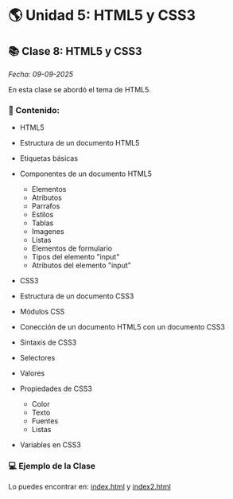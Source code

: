 # 🌎 Unidad 5: HTML5 y CSS3

## 📚 Clase 8: HTML5 y CSS3

_Fecha: 09-09-2025_

En esta clase se abordó el tema de HTML5.

### 📖 Contenido:

- HTML5
- Estructura de un documento HTML5
- Etiquetas básicas
- Componentes de un documento HTML5
    - Elementos
    - Atributos
    - Parrafos
    - Estilos
    - Tablas
    - Imagenes
    - Listas
    - Elementos de formulario
    - Tipos del elemento "input"
    - Atributos del elemento "input"

- CSS3
- Estructura de un documento CSS3
- Módulos CSS
- Conección de un documento HTML5 con un documento CSS3
- Sintaxis de CSS3
- Selectores
- Valores
- Propiedades de CSS3
    - Color
    - Texto
    - Fuentes
    - Listas
- Variables en CSS3

### 💻 Ejemplo de la Clase

Lo puedes encontrar en:  [index.html](./Clase8/index.html) y [index2.html](./Clase8/index2.html)